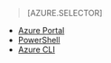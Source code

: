 > [AZURE.SELECTOR]
- [Azure Portal](/documentation/articles/virtual-networks-static-private-ip-classic-pportal/)
- [PowerShell](/documentation/articles/virtual-networks-static-private-ip-classic-ps/)
- [Azure CLI](/documentation/articles/virtual-networks-static-private-ip-classic-cli/)